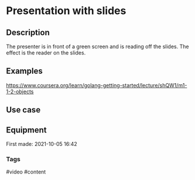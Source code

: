 # Presentation with slides

## Description
The presenter is in front of a green screen and is reading off the slides. The effect is the reader on the slides. 

## Examples
https://www.coursera.org/learn/golang-getting-started/lecture/shQW1/m1-1-2-objects 
## Use case

## Equipment

First made: 2021-10-05 16:42

### Tags
#video #content 
